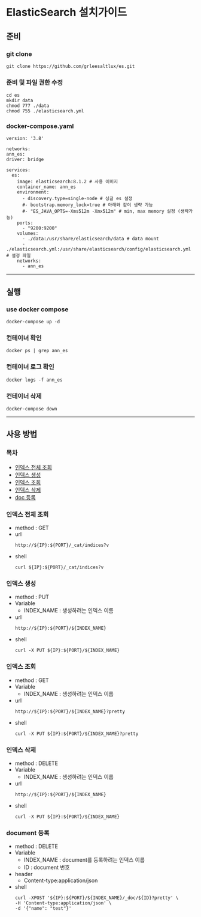 ElasticSearch 설치가이드
=============

## 준비
### git clone
```shell
git clone https://github.com/grleesaltlux/es.git
```
### 준비 및 파일 권한 수정
```shell
cd es
mkdir data
chmod 777 ./data
chmod 755 ./elasticsearch.yml
```
### docker-compose.yaml
```
version: '3.8'

networks:
ann_es:
driver: bridge

services:
  es:
    image: elasticsearch:8.1.2 # 사용 이미지
    container_name: ann_es
    environment:
      - discovery.type=single-node # 싱글 es 설정
      #- bootstrap.memory_lock=true # 아래와 같이 생략 가능
      #- "ES_JAVA_OPTS=-Xms512m -Xmx512m" # min, max memory 설정 (생략가능)
    ports:
      - "9200:9200"
    volumes:
      - ./data:/usr/share/elasticsearch/data # data mount
      - ./elasticsearch.yml:/usr/share/elasticsearch/config/elasticsearch.yml # 설정 파일
    networks:
      - ann_es
```
---
## 실행

### use docker compose
```shell
docker-compose up -d
```
### 컨테이너 확인
```shell
docker ps | grep ann_es
```
### 컨테이너 로그 확인
```shell
docker logs -f ann_es
```
### 컨테이너 삭제
```shell
docker-compose down
```
---
## 사용 방법
### 목차
- [인덱스 전체 조회](https://github.com/grleesaltlux/es#인덱스-전체-조회)
- [인덱스 생성](https://github.com/grleesaltlux/es#인덱스-생성)
- [인덱스 조회](https://github.com/grleesaltlux/es#인덱스-조회)
- [인덱스 삭제](https://github.com/grleesaltlux/es#인덱스-삭제)
- [doc 등록](https://github.com/grleesaltlux/es#document-등록)
### 인덱스 전체 조회
- method : GET
- url
  ```
  http://${IP}:${PORT}/_cat/indices?v
  ```
- shell
  ```
  curl ${IP}:${PORT}/_cat/indices?v
  ```
### 인덱스 생성
- method : PUT
- Variable
  - INDEX_NAME : 생성하려는 인덱스 이름
- url
  ```
  http://${IP}:${PORT}/${INDEX_NAME}
  ```
- shell
  ```
  curl -X PUT ${IP}:${PORT}/${INDEX_NAME}
  ```

### 인덱스 조회
- method : GET
- Variable
  - INDEX_NAME : 생성하려는 인덱스 이름
- url
  ```
  http://${IP}:${PORT}/${INDEX_NAME}?pretty
  ```
- shell
  ```
  curl -X PUT ${IP}:${PORT}/${INDEX_NAME}?pretty
  ```

### 인덱스 삭제
- method : DELETE
- Variable
  - INDEX_NAME : 생성하려는 인덱스 이름
- url
  ```
  http://${IP}:${PORT}/${INDEX_NAME}
  ```
- shell
  ```
  curl -X PUT ${IP}:${PORT}/${INDEX_NAME}
  ```
  
### document 등록
- method : DELETE
- Variable
  - INDEX_NAME : document를 등록하려는 인덱스 이름
  - ID : document 번호
- header
  - Content-type:application/json
- shell
  ```
  curl -XPOST '${IP}:${PORT}/${INDEX_NAME}/_doc/${ID}?pretty' \
  -H 'Content-type:application/json' \
  -d '{"name": "test"}'
  ```

